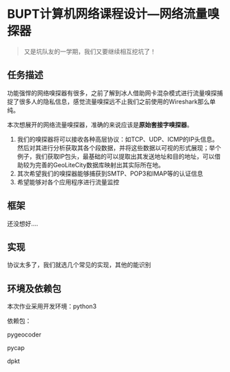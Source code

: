 # BUPT计算机网络课程设计—网络流量嗅探器

> 又是坑队友的一学期，我们又要继续相互挖坑了！

## 任务描述

​        功能强悍的网络嗅探器有很多，之前了解到冰人借助网卡混杂模式进行流量嗅探捕捉了很多人的隐私信息，感觉流量嗅探远不止我们之前使用的Wireshark那么单纯。

​        本次想展开的网络流量嗅探器，准确的来说应该是**原始套接字嗅探器**。

1. 我们的嗅探器将可以接收各种高层协议：如TCP、UDP、ICMP的IP头信息。然后对其进行分析获取其各个段数据，并将这些数据以可视的形式展现；举个例子，我们获取IP包头，最基础的可以提取出其发送地址和目的地址，可以借助较为完善的GeoLiteCity数据库映射出其实际所在地。
2. 其次希望我们的嗅探器能够捕获到SMTP、POP3和IMAP等的认证信息
3. 希望能够对各个应用程序进行流量监控



## 框架

还没想好….



## 实现

协议太多了，我们就选几个常见的实现，其他的能识别



## 环境及依赖包

本次作业采用开发环境：python3 

依赖包：

pygeocoder

pycap

dpkt